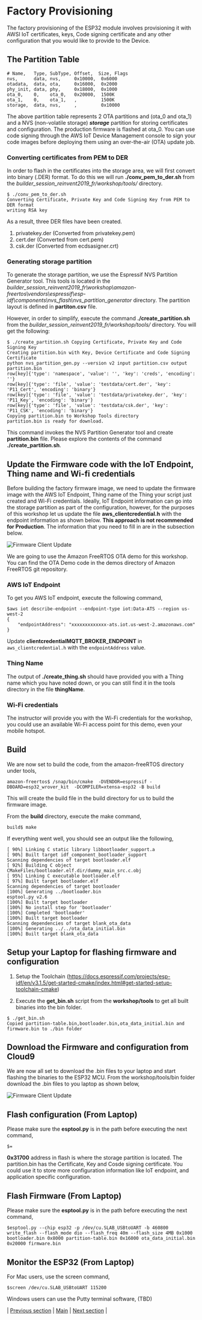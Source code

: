 # Factory Provisioning

The factory provisioning of the ESP32 module involves provisioning it with AWSI IoT certificates, keys, Code signing certificate and any other configuration that you would like to provide to the Device.

## The Partition Table

```
# Name,   Type, SubType, Offset,  Size, Flags
nvs,      data, nvs,     0x10000,  0x6000
otadata,  data, ota,     0x16000,  0x2000
phy_init, data, phy,     0x18000,  0x1000
ota_0,    0,    ota_0,   0x20000,  1500K
ota_1,    0,    ota_1,   ,         1500K
storage,  data, nvs,     ,         0x10000
```

The above partition table represents 2 OTA partitions and (ota_0 and ota_1) and a NVS (non-volatile storage) ***storage*** partition for storing certificates and configuration. The production firmware is flashed at ota_0. You can use code signing through the AWS IoT Device Management console to sign your code images before deploying them using an over-the-air (OTA) update job.

### Converting certificates from PEM to DER

In order to flash in the certificates into the storage area, we will first convert into binary (.DER) format. To do this we will run **./conv_pem_to_der.sh** from the _builder_session_reinvent2019_fr/workshop/tools/_ directory.

```
$ ./conv_pem_to_der.sh
Converting Certificate, Private Key and Code Signing Key from PEM to DER format
writing RSA key
```

As a result, three DER files have been created.

1. privatekey.der (Converted from privatekey.pem)
2. cert.der (Converted from cert.pem)
3. csk.der (Converted from ecdsasigner.crt)

### Generating storage partition

To generate the storage partition, we use the Espressif NVS Partition Generator tool. This tools is located in the _builder_session_reinvent2019_fr\workshop\amazon-freertos\vendors\espressif\esp-idf\components\nvs_flash\nvs_partition_generator_ directory. The partition layout is defined in **partiton.csv** file.

However, in order to simplify, execute the command **./create_partition.sh** from the _builder_session_reinvent2019_fr/workshop/tools/_ directory. You will get the following:

```
$ ./create_partition.sh Copying Certificate, Private Key and Code Signing Key
Creating partition.bin with Key, Device Certificate and Code Signing Certificate
python nvs_partition_gen.py --version v2 input partition.csv output partition.bin
row[key]{'type': 'namespace', 'value': '', 'key': 'creds', 'encoding': ''}
row[key]{'type': 'file', 'value': 'testdata/cert.der', 'key': 'P11_Cert', 'encoding': 'binary'}
row[key]{'type': 'file', 'value': 'testdata/privatekey.der', 'key': 'P11_Key', 'encoding': 'binary'}
row[key]{'type': 'file', 'value': 'testdata/csk.der', 'key': 'P11_CSK', 'encoding': 'binary'}
Copying partition.bin to Workshop Tools directory
partition.bin is ready for download.
```

This command invokes the NVS Partition Generator tool and create **partition.bin** file. Please explore the contents of the command **./create_partition.sh**.

## Update the Firmware code with the IoT Endpoint, Thing name and Wi-fi credentials

Before building the factory firmware image, we need to update the firmware image with the AWS IoT Endpoint, Thing name of the Thing your script just created and Wi-Fi credentials. Ideally, IoT Endpoint information can go into the storage partition as part of the configuration, however, for the purposes of this workshop let us update the file **aws_clientcredential.h** with the endpoint information as shown below. **This approach is not recommended for Production**. The information that you need to fill in are in the subsection below.

 ![Firmware Client Update](ws_client_credential_update.png?raw=true)

We are going to use the Amazon FreeRTOS OTA demo for this workshop. You can find the OTA Demo code in the demos directory of Amazon FreeRTOS git repository.

### AWS IoT Endpoint

To get you AWS IoT endpoint, execute the following command,

```
$aws iot describe-endpoint --endpoint-type iot:Data-ATS --region us-west-2
{
    "endpointAddress": "xxxxxxxxxxxxx-ats.iot.us-west-2.amazonaws.com"
}
```

Update **clientcredentialMQTT_BROKER_ENDPOINT** in `aws_clientcredential.h` with the `endpointAddress` value.

### Thing Name

The output of **./create_thing.sh** should have provided you with a Thing name which you have noted down, or you can still find it in the tools directory in the file **thingName**.

### Wi-Fi credentials

The instructor will provide you with the Wi-Fi credentials for the workshop, you could use an available Wi-Fi access point for this demo, even your mobile hotspot.

## Build

We are now set to build the code, from the amazon-freeRTOS directory under tools,

```
amazon-freertos$ /snap/bin/cmake  -DVENDOR=espressif -DBOARD=esp32_wrover_kit  -DCOMPILER=xtensa-esp32 -B build
```

This will create the build file in the build directory for us to build the firmware image.

From the **build** directory, execute the make command,

```
build$ make
```

If everything went well, you should see an output like the following,

```
[ 90%] Linking C static library libbootloader_support.a
[ 90%] Built target idf_component_bootloader_support
Scanning dependencies of target bootloader.elf
[ 92%] Building C object CMakeFiles/bootloader.elf.dir/dummy_main_src.c.obj
[ 95%] Linking C executable bootloader.elf
[ 97%] Built target bootloader.elf
Scanning dependencies of target bootloader
[100%] Generating ../bootloader.bin
esptool.py v2.6
[100%] Built target bootloader
[100%] No install step for 'bootloader'
[100%] Completed 'bootloader'
[100%] Built target bootloader
Scanning dependencies of target blank_ota_data
[100%] Generating ../../ota_data_initial.bin
[100%] Built target blank_ota_data
```

## Setup your Laptop for flashing firmware and configuration

1. Setup the Toolchain (https://docs.espressif.com/projects/esp-idf/en/v3.1.5/get-started-cmake/index.html#get-started-setup-toolchain-cmake)

2. Execute the **get_bin.sh** script from the **workshop/tools** to get all built binaries into the bin folder.

```
$ ./get_bin.sh
Copied partition-table.bin,bootloader.bin,ota_data_initial.bin and firmware.bin to ./bin folder
```

## Download the Firmware and configuration from Cloud9

We are now all set to download the .bin files to your laptop and start flashing the binaries to the ESP32 MCU. From the workshop/tools/bin folder download the .bin files to you laptop as shown below,

![Firmware Client Update](ws_binary_download.png?raw=true)


## Flash configuration (From Laptop)

Please make sure the **esptool.py** is in the path before executing the next command,

```
$=
```
**0x31700** address in flash is where the storage partition is located. The partition.bin has the Certificate, Key and Cosde signing certificate. You could use it to store more configuration information like IoT endpoint, and application specific configuration.


## Flash Firmware (From Laptop)

Please make sure the **esptool.py** is in the path before executing the next command,

```
$esptool.py --chip esp32 -p /dev/cu.SLAB_USBtoUART -b 460800 write_flash --flash_mode dio --flash_freq 40m --flash_size 4MB 0x1000 bootloader.bin 0x8000 partition-table.bin 0x16000 ota_data_initial.bin  0x20000 firmware.bin
```


## Monitor the ESP32 (From Laptop)


For Mac users, use the screen command,

```
$screen /dev/cu.SLAB_USBtoUART 115200
```

Windows users can use the Putty terminal software, (TBD)

| [Previous section](./02_AWS_IOT_SETUP.md) | [Main](../README.md) | [Next section](./04_OTA_SETUP.md) |
